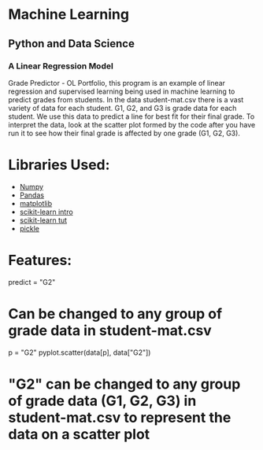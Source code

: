 # Machine Learning

## Python and Data Science

### A Linear Regression Model

Grade Predictor - OL Portfolio, this program is an example of linear regression and supervised learning being used in machine learning to predict grades from students.  In the data student-mat.csv there is a vast variety of data for each student.  G1, G2, and G3 is grade data for each student.  We use this data to predict a line for best fit for their final grade.  To interpret the data, look at the scatter plot formed by the code after you have run it to see how their final grade is affected by one grade (G1, G2, G3).

# Libraries Used:

- [Numpy](https://www.youtube.com/watch?v=lLRBYKwP8GQ&t=1073s)
- [Pandas](https://www.youtube.com/watch?v=zN2Hua6oII0&t=8s)
- [matplotlib](https://www.youtube.com/watch?v=nzKy9GY12yo)
- [scikit-learn intro](https://www.youtube.com/watch?v=rvVkVsG49uU)
- [scikit-learn tut](https://www.youtube.com/watch?v=M9Itm95JzL0)
- [pickle](https://www.youtube.com/watch?v=6Q56r_fVqgw)

# Features:  

predict = "G2" 
# Can be changed to any group of grade data in student-mat.csv

p = "G2"
pyplot.scatter(data[p], data["G2"])
# "G2" can be changed to any group of grade data (G1, G2, G3) in student-mat.csv to represent the data on a scatter plot